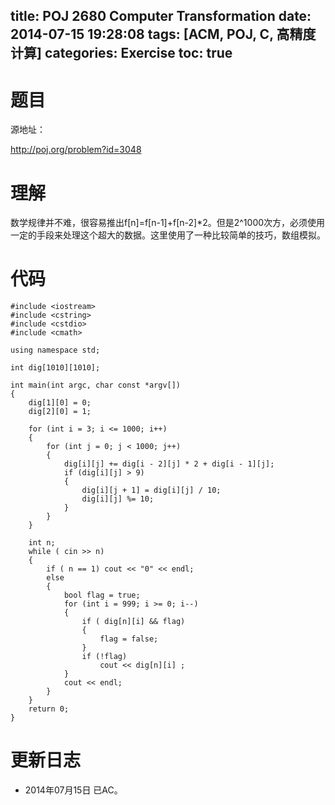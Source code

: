 ﻿title: POJ 2680 Computer Transformation
date: 2014-07-15 19:28:08
tags: [ACM, POJ, C, 高精度计算]
categories: Exercise
toc: true
---
# 题目
源地址：

http://poj.org/problem?id=3048

# 理解
数学规律并不难，很容易推出f[n]=f[n-1]+f[n-2]*2。但是2^1000次方，必须使用一定的手段来处理这个超大的数据。这里使用了一种比较简单的技巧，数组模拟。

<!-- more -->

# 代码
```
#include <iostream>
#include <cstring>
#include <cstdio>
#include <cmath>

using namespace std;

int dig[1010][1010];

int main(int argc, char const *argv[])
{
    dig[1][0] = 0;
    dig[2][0] = 1;

    for (int i = 3; i <= 1000; i++)
    {
        for (int j = 0; j < 1000; j++)
        {
            dig[i][j] += dig[i - 2][j] * 2 + dig[i - 1][j];
            if (dig[i][j] > 9)
            {
                dig[i][j + 1] = dig[i][j] / 10;
                dig[i][j] %= 10;
            }
        }
    }

    int n;
    while ( cin >> n)
    {
        if ( n == 1) cout << "0" << endl;
        else
        {
            bool flag = true;
            for (int i = 999; i >= 0; i--)
            {
                if ( dig[n][i] && flag)
                {
                    flag = false;
                }
                if (!flag)
                    cout << dig[n][i] ;
            }
            cout << endl;
        }
    }
    return 0;
}
```

# 更新日志
- 2014年07月15日 已AC。